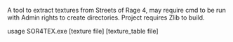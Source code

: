 A tool to extract textures from Streets of Rage 4, may require cmd to be run with Admin rights to create directories. Project requires Zlib to build.

usage SOR4TEX.exe [texture file] [texture_table file]
